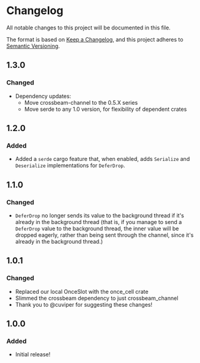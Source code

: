 # Changelog

All notable changes to this project will be documented in this file.

The format is based on [Keep a Changelog](https://keepachangelog.com/en/1.0.0/), and this project adheres to [Semantic Versioning](https://semver.org/spec/v2.0.0.html).

## 1.3.0

### Changed

- Dependency updates:
  - Move crossbeam-channel to the 0.5.X series
  - Move serde to any 1.0 version, for flexibility of dependent crates

## 1.2.0

### Added

- Added a `serde` cargo feature that, when enabled, adds `Serialize` and `Deserialize` implementations for `DeferDrop`.

## 1.1.0

### Changed

- `DeferDrop` no longer sends its value to the background thread if it's already in the background thread (that is, if you manage to send a `DeferDrop` value to the background thread, the inner value will be dropped eagerly, rather than being sent through the channel, since it's already in the background thread.)

## 1.0.1

### Changed

- Replaced our local OnceSlot with the once_cell crate
- Slimmed the crossbeam dependency to just crossbeam_channel
- Thank you to @cuviper for suggesting these changes!

## 1.0.0

### Added

- Initial release!
